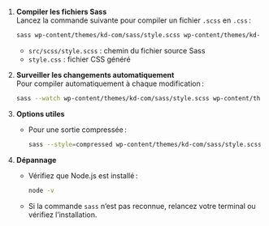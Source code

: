 1. **Compiler les fichiers Sass**  
   Lancez la commande suivante pour compiler un fichier `.scss` en `.css` :
   ```bash
   sass wp-content/themes/kd-com/sass/style.scss wp-content/themes/kd-com/style.css
   ```
   - `src/scss/style.scss` : chemin du fichier source Sass
   - `style.css` : fichier CSS généré

2. **Surveiller les changements automatiquement**  
   Pour compiler automatiquement à chaque modification :
   ```bash
   sass --watch wp-content/themes/kd-com/sass/style.scss wp-content/themes/kd-com/style.css
   ```

3. **Options utiles**  
   - Pour une sortie compressée :
     ```bash
     sass --style=compressed wp-content/themes/kd-com/sass/style.scss wp-content/themes/kd-com/style.css
     ```

4. **Dépannage**  
   - Vérifiez que Node.js est installé :  
     ```bash
     node -v
     ```
   - Si la commande `sass` n’est pas reconnue, relancez votre terminal ou vérifiez l’installation.